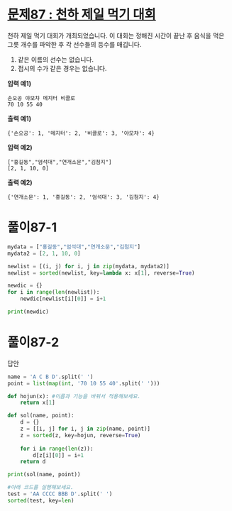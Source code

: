 # [문제87 : 천하 제일 먹기 대회](https://www.notion.so/87-dd408b10faa34080a398532008b50ce9)

천하 제일 먹기 대회가 개최되었습니다.
이 대회는 정해진 시간이 끝난 후 음식을 먹은 그릇 개수를 파악한 후 각 선수들의 등수를 매깁니다. 

1. 같은 이름의 선수는 없습니다.
2. 접시의 수가 같은 경우는 없습니다.

**입력 예1)**

    손오공 야모챠 메지터 비콜로
    70 10 55 40

**출력 예1)**

    {'손오공': 1, '메지터': 2, '비콜로': 3, '야모챠': 4}

**입력 예2)**

    ["홍길동","엄석대","연개소문","김첨지"]
    [2, 1, 10, 0]

**출력 예2)**

    {'연개소문': 1, '홍길동': 2, '엄석대': 3, '김첨지': 4}

# 풀이87-1

``` python
mydata = ["홍길동","엄석대","연개소문","김첨지"]
mydata2 = [2, 1, 10, 0]

newlist = [(i, j) for i, j in zip(mydata, mydata2)]
newlist = sorted(newlist, key=lambda x: x[1], reverse=True)

newdic = {}
for i in range(len(newlist)):
    newdic[newlist[i][0]] = i+1

print(newdic)
```

# 풀이87-2

답안

``` python
name = 'A C B D'.split(' ')
point = list(map(int, '70 10 55 40'.split(' ')))

def hojun(x): #이름과 기능을 바꿔서 적용해보세요.
    return x[1]

def sol(name, point):
    d = {}
    z = [[i, j] for i, j in zip(name, point)]
    z = sorted(z, key=hojun, reverse=True)
    
    for i in range(len(z)):
        d[z[i][0]] = i+1
    return d

print(sol(name, point))

#아래 코드를 실행해보세요.
test = 'AA CCCC BBB D'.split(' ')
sorted(test, key=len)
```
